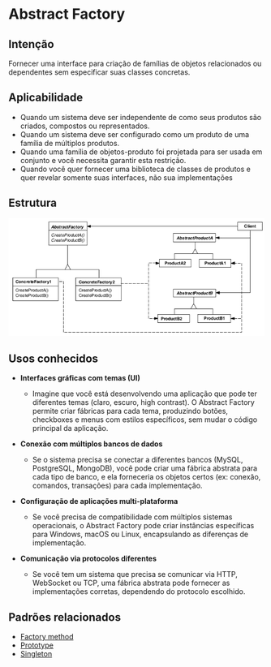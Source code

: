 # Abstract Factory

## Intenção

Fornecer uma interface para criação de famílias de objetos relacionados ou dependentes sem especificar suas classes concretas.

## Aplicabilidade

- Quando um sistema deve ser independente de como seus produtos são criados, compostos ou representados.
- Quando um sistema deve ser configurado como um produto de uma família de múltiplos produtos.
- Quando uma família de objetos-produto foi projetada para ser usada em conjunto e você necessita garantir esta restrição. 
- Quando você quer fornecer uma biblioteca de classes de produtos e quer revelar somente suas interfaces, não sua implementações

## Estrutura

![Estrutura Abstract Factory](./resources/estrutura.png)

## Usos conhecidos

- **Interfaces gráficas com temas (UI)**
    - Imagine que você está desenvolvendo uma aplicação que pode ter diferentes temas (claro, escuro, high contrast). 
  O Abstract Factory permite criar fábricas para cada tema, produzindo botões, checkboxes e menus com estilos específicos, 
  sem mudar o código principal da aplicação.

- **Conexão com múltiplos bancos de dados**
    - Se o sistema precisa se conectar a diferentes bancos (MySQL, PostgreSQL, MongoDB), você pode criar uma fábrica abstrata 
  para cada tipo de banco, e ela forneceria os objetos certos (ex: conexão, comandos, transações) para cada implementação.
- **Configuração de aplicações multi-plataforma**
    - Se você precisa de compatibilidade com múltiplos sistemas operacionais, o Abstract Factory pode criar instâncias 
  específicas para Windows, macOS ou Linux, encapsulando as diferenças de implementação.
- **Comunicação via protocolos diferentes**
    - Se você tem um sistema que precisa se comunicar via HTTP, WebSocket ou TCP, uma fábrica abstrata pode fornecer as 
  implementações corretas, dependendo do protocolo escolhido.

## Padrões relacionados

- [Factory method](../factorymethod)
- [Prototype](../prototype)
- [Singleton](../singleton)